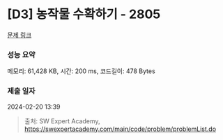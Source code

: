 # [D3] 농작물 수확하기 - 2805 

[문제 링크](https://swexpertacademy.com/main/code/problem/problemDetail.do?contestProbId=AV7GLXqKAWYDFAXB) 

### 성능 요약

메모리: 61,428 KB, 시간: 200 ms, 코드길이: 478 Bytes

### 제출 일자

2024-02-20 13:39



> 출처: SW Expert Academy, https://swexpertacademy.com/main/code/problem/problemList.do